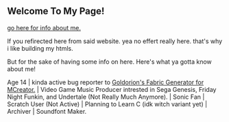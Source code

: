 ## Welcome To My Page!

<a href="micasddsa.github.io"> go here for info about me.</a>

If you refirected here from said website. yea no effert really here. that's why i like building my htmls.

But for the sake of having some info on here. Here's what ya gotta know about me!

Age 14 | kinda active bug reporter to <a href="https://github.com/Goldorion/Fabric-Generator-MCreator/"> Goldorion's Fabric Generator for MCreator.</a> | Video Game Music Producer intrested in Sega Genesis, Friday Night Funkin, and Undertale (Not Really Much Anymore). | Sonic Fan | Scratch User (Not Active) | Planning to Learn C (idk witch variant yet) | Archiver | Soundfont Maker.

